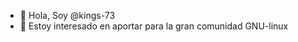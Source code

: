 - 👋 Hola, Soy @kings-73
- 👀 Estoy interesado en aportar para la gran comunidad GNU-linux
<!---
kings-73/kings-73 is a ✨ special ✨ repository because its `README.md` (this file) appears on your GitHub profile.
You can click the Preview link to take a look at your changes.
--->

